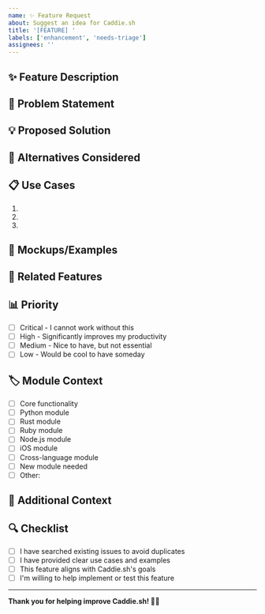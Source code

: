 ```yaml
---
name: ✨ Feature Request
about: Suggest an idea for Caddie.sh
title: '[FEATURE] '
labels: ['enhancement', 'needs-triage']
assignees: ''
---
```


## ✨ Feature Description
<!-- A clear and concise description of the feature you'd like to see -->

## 🎯 Problem Statement
<!-- A clear and concise description of what problem this feature would solve -->
<!-- For example: "I'm always frustrated when..." -->

## 💡 Proposed Solution
<!-- A clear and concise description of how you envision this feature working -->
<!-- Include any specific implementation details you have in mind -->

## 🔄 Alternatives Considered
<!-- A clear and concise description of any alternative solutions or features you've considered -->

## 📋 Use Cases
<!-- Describe specific scenarios where this feature would be useful -->
1. 
2. 
3. 

## 🎨 Mockups/Examples
<!-- If applicable, add mockups, screenshots, or examples of similar features in other tools -->

## 🔗 Related Features
<!-- Does this feature relate to any existing Caddie.sh functionality? -->
<!-- Does it integrate with any specific modules? -->

## 📊 Priority
<!-- How important is this feature to your workflow? -->
- [ ] Critical - I cannot work without this
- [ ] High - Significantly improves my productivity
- [ ] Medium - Nice to have, but not essential
- [ ] Low - Would be cool to have someday

## 🏷️ Module Context
<!-- Which Caddie.sh module would this feature belong to? -->
- [ ] Core functionality
- [ ] Python module
- [ ] Rust module
- [ ] Ruby module
- [ ] Node.js module
- [ ] iOS module
- [ ] Cross-language module
- [ ] New module needed
- [ ] Other: 

## 📝 Additional Context
<!-- Add any other context, screenshots, or information about the feature request here -->

## 🔍 Checklist
<!-- Please check the boxes that apply -->
- [ ] I have searched existing issues to avoid duplicates
- [ ] I have provided clear use cases and examples
- [ ] This feature aligns with Caddie.sh's goals
- [ ] I'm willing to help implement or test this feature

---

**Thank you for helping improve Caddie.sh! 🏌️‍♂️**
